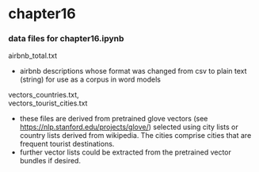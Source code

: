 # chapter16


### data files for chapter16.ipynb

airbnb_total.txt
* airbnb descriptions whose format was changed from csv to plain text (string) for use as a corpus in word models

vectors_countries.txt,  
vectors_tourist_cities.txt

* these files are derived from pretrained glove vectors (see https://nlp.stanford.edu/projects/glove/) selected using city lists or country lists derived from wikipedia. The cities comprise cities that are frequent tourist destinations. 
* further vector lists could be extracted from the pretrained vector bundles if desired. 

 


